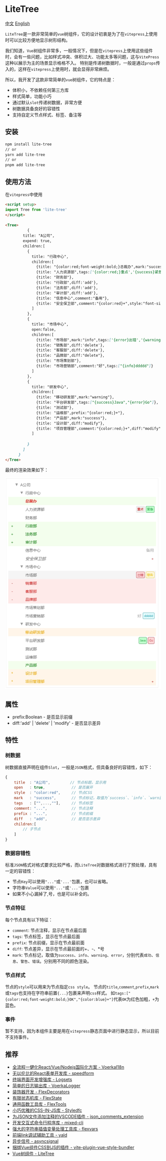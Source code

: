 # LiteTree

[中文](./readme_CN.md)
[English](./readme.md)

`LiteTree`是一款非常简单的`vue`树组件，它的设计初衷是为了在`vitepress`上使用时可以比较方便地显示树形结构。

我们知道，`Vue`树组件非常多，一般情况下，但是在`vitepress`上使用这些组件时，会有一些问题，比如样式冲突、体积过大、功能太多等问题，这与`VitePress`这种以展示为主的场景显示格格不入。
特别是传递树数据时，一般是通过`props`传入的，这样在`vitepress`上使用时，就会显得非常麻烦。

所以，我开发了这款非常简单的`vue`树组件，它的特点是：

- 体积小，不依赖任何第三方库
- 样式简单，功能小巧
- 通过默认`slot`传递树数据，非常方便
- 树数据具备良好的容错性
- 支持自定义节点样式、标签、备注等


## 安装

```bash
npm install lite-tree
// or
yarn add lite-tree
// or
pnpm add lite-tree
```

## 使用方法

在`vitepress`中使用

```md
<script setup>
import Tree from 'lite-tree'
</script>

<Tree>
          {
        title: "A公司",
        expend: true,
        children:[          
          {
            title: "行政中心",
            children:[
              {title: "{color:red;font-weight:bold;}总裁办",mark:"success"},
              {title: "人力资源部",tags:['{color:red;}重点','{success}紧急']},
              {title: "财务部"},
              {title: "行政部",diff:'add'},
              {title: "法务部",diff:'add'},
              {title: "审计部",diff:'add'},
              {title: "信息中心",comment:"备用"},
              {title: "安全保卫部",comment:"{color:red}+",style:"font-size:16px;font-style:italic"} 
            ]
          },
          { 
            title: "市场中心",
            open:false,
            children:[
              {title: "市场部",mark:"info",tags:['{error}出错','{warning}警告']},
              {title: "销售部",diff:'delete'},
              {title: "客服部",diff:'delete'},
              {title: "品牌部",diff:"delete"},
              {title: "市场策划部"},
              {title: "市场营销部",comment:"好",tags:["{info}ddddd"]}
            ]
          },
          {
            title: "研发中心",
            children:[
              {title: "移动研发部",mark:"warning"},
              {title: "平台研发部",tags:["{success}Java","{error}Go"]},
              {title: "测试部"},
              {title: "运维部",prefix:"{color:red;}+"},
              {title: "产品部",mark:"success"},
              {title: "设计部",diff:"modify"},
              {title: "项目管理部",comment:"{color:red;}+",diff:"modify"}
            ]

          }
        ]
      }    
</Tree>

```

最终的渲染效果如下：

![](./docs/tree.png)

## 属性

- prefix:Boolean - 是否显示前缀
- diff:'add' | 'delete' | 'modify' - 是否显示差异

## 特性

### 树数据

 树数据直接声明在组件`Slot`，一般是`JSON`格式，但具备良好的容错性，如下：
 
```js
{
    title  : "A公司",         // 节点标题，显示用
    open   : true,            // 是否展开
    style  : "color:red",     // 节点CSS
    mark   : "success",       // 节点标记，取值为`success`、`info`、`warning`、`error`
    tags   : ["",...,""],     // 节点标签
    comment: "...",           // 节点注释
    prefix : "...",           // 节点前缀
    diff   : "add",           // 是否显示差异
    children:[
        // 子节点
    ]
}
```

 
### 数据容错性

标准`JSON`格式对格式要求比较严格，而`LiteTree`对数据格式进行了预处理，具有一定的容错性：

- 节点`Key`可以使用`"..."`或`'...'`包裹，也可以省略。
- 字符串`Value`可以使用`"..."`或`'...'`包裹
- 如果不小心漏掉了,号，也是可以补全的。

### 节点特征

每个节点具有以下特征：

- `comment`:  节点注释，显示在节点最后面
- `tags`:     节点标签，显示在节点最后面
- `prefix`:   节点前缀，显示在节点最前面
- `diff`:     节点差异，显示在节点最前面的+、-、*号
- `mark`:     节点标记，取值为`success`、`info`、`warning`、`error`，分别代表`成功`、`信息`、`警告`、`错误`。分别用不同的颜色渲染。


### 节点样式

节点的`style`可以用来为节点指定`css style`。
节点的`title`,`comment`,`prefix`,`mark`或`tags`也支持在字符串前置`{...}`包裹来声明`css`样式。
如`tags:["{color:red;font-weight:bold;}OK","{color:blue}+"]`代表`OK`为红色加粗，`+`为蓝色。

### 事件

暂不支持，因为本组件主要是用在`vitepress`静态页面中进行静态显示，所以目前不支持事件。


## 推荐

- [全流程一健化React/Vue/Nodejs国际化方案 - VoerkaI18n](https://zhangfisher.github.io/voerka-i18n/)
- [无以伦比的React表单开发库 - speedform](https://zhangfisher.github.io/speed-form/)
- [终端界面开发增强库 - Logsets](https://zhangfisher.github.io/logsets/)
- [简单的日志输出库 - VoerkaLogger](https://zhangfisher.github.io/voerkalogger/)
- [装饰器开发 - FlexDecorators](https://zhangfisher.github.io/flex-decorators/)
- [有限状态机库 - FlexState](https://zhangfisher.github.io/flexstate/)
- [通用函数工具库 - FlexTools](https://zhangfisher.github.io/flex-tools/)
- [小巧优雅的CSS-IN-JS库 - Styledfc](https://zhangfisher.github.io/styledfc/)
- [为JSON文件添加注释的VSCODE插件 - json_comments_extension](https://github.com/zhangfisher/json_comments_extension)
- [开发交互式命令行程序库 - mixed-cli](https://github.com/zhangfisher/mixed-cli)
- [强大的字符串插值变量处理工具库 - flexvars](https://github.com/zhangfisher/flexvars)
- [前端link调试辅助工具 - yald](https://github.com/zhangfisher/yald)
- [异步信号 - asyncsignal](https://github.com/zhangfisher/asyncsignal)
- [捆绑Vue组件CSS到JS的插件 - vite-plugin-vue-style-bundler ](https://github.com/zhangfisher/vite-plugin-vue-style-bundler)
- [Vue树组件 - LiteTree](https://github.com/zhangfisher/lite-tree)
